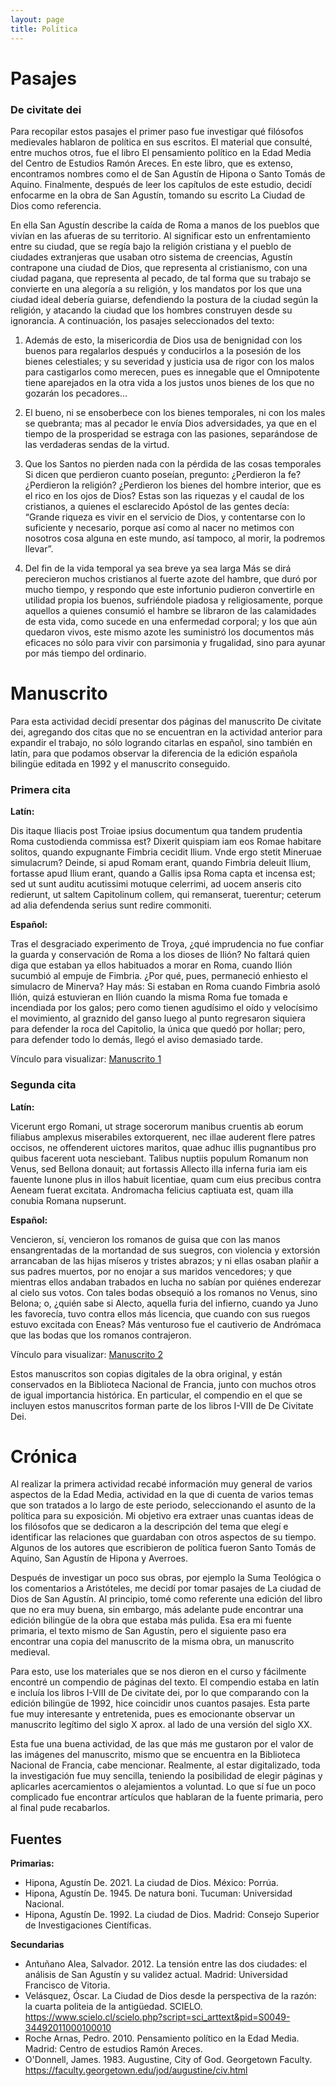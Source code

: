 ```yaml
---
layout: page
title: Política
---
```


# Pasajes
### De civitate dei 
Para recopilar estos pasajes el primer paso fue investigar qué filósofos medievales hablaron de política en sus escritos. El material que consulté, entre muchos otros, fue el libro El pensamiento político en la Edad Media del Centro de Estudios Ramón Areces. 
En este libro, que es extenso, encontramos nombres como el de San Agustín de Hipona o Santo Tomás de Aquino. Finalmente, después de leer los capítulos de este estudio, decidí enfocarme en la obra de San Agustín, tomando su escrito La Ciudad de Dios como referencia. 

En ella San Agustín describe la caída de Roma a manos de los pueblos que vivían en las afueras de su territorio. Al significar esto un enfrentamiento entre su ciudad, que se regía bajo la religión cristiana y el pueblo de ciudades extranjeras que usaban otro sistema de creencias, Agustín contrapone una ciudad de Dios, que representa al cristianismo, con una ciudad pagana, que representa al pecado, de tal forma que su trabajo se convierte en una alegoría a su religión, y los mandatos por los que una ciudad ideal debería guiarse, defendiendo la postura de la ciudad según la religión, y atacando la ciudad que los hombres construyen desde su ignorancia. A continuación, los pasajes seleccionados del texto: 

1. Además de esto, la misericordia de Dios usa de benignidad con los buenos para regalarlos después y conducirlos a la posesión de los bienes celestiales; y su severidad y justicia usa de rigor con los malos para castigarlos como merecen, pues es innegable que el Omnipotente tiene aparejados en la otra vida a los justos unos bienes de los que no gozarán los pecadores…

2. El bueno, ni se ensoberbece con los bienes temporales, ni con los males se quebranta; mas al pecador le envía Dios adversidades, ya que en el tiempo de la prosperidad se estraga con las pasiones, separándose de las verdaderas sendas de la virtud.

3. Que los Santos no pierden nada con la pérdida de las cosas temporales Si dicen que perdieron cuanto poseían, pregunto: ¿Perdieron la fe? ¿Perdieron la religión? ¿Perdieron los bienes del hombre interior, que es el rico en los ojos de Dios? Estas son las riquezas y el caudal de los cristianos, a quienes el esclarecido Apóstol de las gentes decía: “Grande riqueza es vivir en el servicio de Dios, y contentarse con lo suficiente y necesario, porque así como al nacer no metimos con nosotros cosa alguna en este mundo, así tampoco, al morir, la podremos llevar”.

4. Del fin de la vida temporal ya sea breve ya sea larga Más se dirá perecieron muchos cristianos al fuerte azote del hambre, que duró por mucho tiempo, y respondo que este infortunio pudieron convertirle en utilidad propia los buenos, sufriéndole piadosa y religiosamente, porque aquellos a quienes consumió el hambre se libraron de las calamidades de esta vida, como sucede en una enfermedad corporal; y los que aún quedaron vivos, este mismo azote les suministró los documentos más eficaces no sólo para vivir con parsimonia y frugalidad, sino para ayunar por más tiempo del ordinario.

# Manuscrito
Para esta actividad decidí presentar dos páginas del manuscrito De civitate dei, agregando dos citas que no se encuentran en la actividad anterior para expandir el trabajo, no sólo logrando citarlas en español, sino también en latín, para que podamos observar la diferencia de la edición española bilingüe editada en 1992 y el manuscrito conseguido. 
### Primera cita
**Latín:** 

Dis itaque Iliacis post Troiae ipsius documentum qua tandem prudentia Roma custodienda commissa est? Dixerit quispiam iam eos Romae habitare solitos, quando expugnante Fimbria cecidit Ilium. Vnde ergo stetit Mineruae simulacrum? Deinde, si apud Romam erant, quando Fimbria deleuit Ilium, fortasse apud Ilium erant, quando a Gallis ipsa Roma capta et incensa est; sed ut sunt auditu acutissimi motuque celerrimi, ad uocem anseris cito redierunt, ut saltem Capitolinum collem, qui remanserat, tuerentur; ceterum ad alia defendenda serius sunt redire commoniti. 

**Español:** 

Tras el desgraciado experimento de Troya, ¿qué imprudencia no fue confiar la guarda y conservación de Roma a los dioses de Ilión? No faltará quien diga que estaban ya ellos habituados a morar en Roma, cuando Ilión sucumbió al empuje de Fimbria. ¿Por qué, pues, permaneció enhiesto el simulacro de Minerva? Hay más: Si estaban en Roma cuando Fimbria asoló Ilión, quizá estuvieran en Ilión cuando la misma Roma fue tomada e incendiada por los galos; pero como tienen agudísimo el oído y velocísimo el movimiento, al graznido del ganso luego al punto regresaron siquiera para defender la roca del Capitolio, la única que quedó por hollar; pero, para defender todo lo demás, llegó el aviso demasiado tarde. 

Vínculo para visualizar: [Manuscrito 1](https://docs.google.com/document/d/1OjLSmc3YaxIblJUIUsgvb-oKKrpQRtd0THaWvLa25mI/edit) 
### Segunda cita
**Latín:**

Vicerunt ergo Romani, ut strage socerorum manibus cruentis ab eorum filiabus amplexus miserabiles extorquerent, nec illae auderent flere patres occisos, ne offenderent uictores maritos, quae adhuc illis pugnantibus pro quibus facerent uota nesciebant. Talibus nuptiis populum Romanum non Venus, sed Bellona donauit; aut fortassis Allecto illa inferna furia iam eis fauente Iunone plus in illos habuit licentiae, quam cum eius precibus contra Aeneam fuerat excitata. Andromacha felicius captiuata est, quam illa conubia Romana nupserunt. 

**Español:**

Vencieron, sí, vencieron los romanos de guisa que con las manos ensangrentadas de la mortandad de sus suegros, con violencia y extorsión arrancaban de las hijas míseros y tristes abrazos; y ni ellas osaban plañir a sus padres muertos, por no enojar a sus maridos vencedores; y que mientras ellos andaban trabados en lucha no sabían por quiénes enderezar al cielo sus votos. Con tales bodas obsequió a los romanos no Venus, sino Belona; o, ¿quién sabe si Alecto, aquella furia del infierno, cuando ya Juno les favorecía, tuvo contra ellos más licencia, que cuando con sus ruegos estuvo excitada con Eneas? Más venturoso fue el cautiverio de Andrómaca que las bodas que los romanos contrajeron. 

Vínculo para visualizar: [Manuscrito 2](https://docs.google.com/document/d/1OjLSmc3YaxIblJUIUsgvb-oKKrpQRtd0THaWvLa25mI/edit) 

Estos manuscritos son copias digitales de la obra original, y están conservados en la Biblioteca Nacional de Francia, junto con muchos otros de igual importancia histórica. En particular, el compendio en el que se incluyen estos manuscritos forman parte de los libros I-VIII de De Civitate Dei.
# Crónica
Al realizar la primera actividad recabé información muy general de varios aspectos de la Edad Media, actividad en la que di cuenta de varios temas que son tratados a lo largo de este periodo, seleccionando el asunto de la política para su exposición. Mi objetivo era extraer unas cuantas ideas de los filósofos que se dedicaron a la descripción del tema que elegí e identificar las relaciones que guardaban con otros aspectos de su tiempo. Algunos de los autores que escribieron de política fueron Santo Tomás de Aquino, San Agustín de Hipona y Averroes. 

Después de investigar un poco sus obras, por ejemplo la Suma Teológica o los comentarios a Aristóteles, me decidí por tomar pasajes de La ciudad de Dios de San Agustín. Al principio, tomé como referente una edición del libro que no era muy buena, sin embargo, más adelante pude encontrar una edición bilingüe de la obra que estaba más pulida. Esa era mi fuente primaria, el texto mismo de San Agustín, pero el siguiente paso era encontrar una copia del manuscrito de la misma obra, un manuscrito medieval.

Para esto, use los materiales que se nos dieron en el curso y fácilmente encontré un compendio de páginas del texto. El compendio estaba en latín e incluía los libros I-VIII de De civitate dei, por lo que comparando con la edición bilingüe de 1992, hice coincidir unos cuantos pasajes. Esta parte fue muy interesante y entretenida, pues es emocionante observar un manuscrito legítimo del siglo X aprox. al lado de una versión del siglo XX.

Esta fue una buena actividad, de las que más me gustaron por el valor de las imágenes del manuscrito, mismo que se encuentra en la Biblioteca Nacional de Francia, cabe mencionar. Realmente, al estar digitalizado, toda la investigación fue muy sencilla, teniendo la posibilidad de elegir páginas y aplicarles acercamientos o alejamientos a voluntad. Lo que sí fue un poco complicado fue encontrar artículos que hablaran de la fuente primaria, pero al final pude recabarlos.
## Fuentes 
**Primarias:** 

- Hipona, Agustín De. 2021. La ciudad de Dios. México: Porrúa.
- Hipona, Agustín De. 1945. De natura boni. Tucuman: Universidad Nacional.
- Hipona, Agustín De. 1992. La ciudad de Dios. Madrid: Consejo Superior de Investigaciones Científicas. 

**Secundarias** 

- Antuñano Alea, Salvador. 2012. La tensión entre las dos ciudades: el análisis de San Agustín y su validez actual. Madrid: Universidad Francisco de Vitoria.
- Velásquez, Óscar. La Ciudad de Dios desde la perspectiva de la razón: la cuarta politeia de la antigüedad. SCIELO. https://www.scielo.cl/scielo.php?script=sci_arttext&pid=S0049-34492011000100010
- Roche Arnas, Pedro. 2010. Pensamiento político en la Edad Media. Madrid: Centro de estudios Ramón Areces. 
- O'Donnell, James. 1983. Augustine, City of God. Georgetown Faculty. https://faculty.georgetown.edu/jod/augustine/civ.html 
